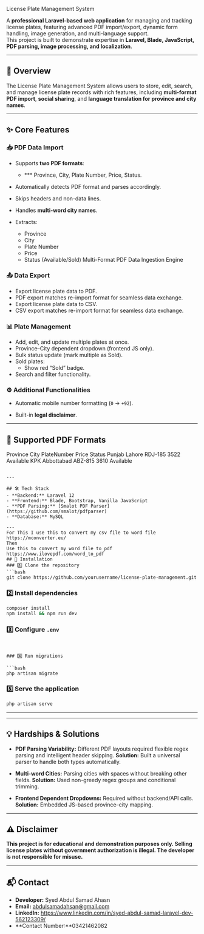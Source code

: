 
 License Plate Management System

A **professional Laravel-based web application** for managing and tracking license plates, featuring advanced PDF import/export, dynamic form handling, image generation, and multi-language support.  
This project is built to demonstrate expertise in **Laravel, Blade, JavaScript, PDF parsing, image processing, and localization**.

---

## 📌 Overview
The License Plate Management System allows users to store, edit, search, and manage license plate records with rich features, including **multi-format PDF import**, **social sharing**, and **language translation for province and city names**.

---

## ✨ Core Features

### 📥 PDF Data Import
- Supports **two PDF formats**:

  - *** Province, City, Plate Number, Price, Status.
- Automatically detects PDF format and parses accordingly.
- Skips headers and non-data lines.
- Handles **multi-word city names**.
- Extracts:
  - Province  
  - City  
  - Plate Number  
  - Price 
  - Status (Available/Sold)
Multi-Format PDF Data Ingestion Engine
### 📤 Data Export
- Export license plate data to PDF.
- PDF export matches re-import format for seamless data exchange.
- Export license plate data to CSV.
- CSV export matches re-import format for seamless data exchange.
### 📊 Plate Management
- Add, edit, and update multiple plates at once.
- Province–City dependent dropdown (frontend JS only).
- Bulk status update (mark multiple as Sold).
- Sold plates:
  - Show red “Sold” badge.
- Search and filter functionality.
### ⚙️ Additional Functionalities
- Automatic mobile number formatting (`0` → `+92`).

- Built-in **legal disclaimer**.

---

## 📂 Supported PDF Formats


Province    City           PlateNumber   Price   Status
Punjab      Lahore         RDJ-185       3522    Available
KPK         Abbottabad     ABZ-815       3610    Available

````

---

## 🛠 Tech Stack
- **Backend:** Laravel 12
- **Frontend:** Blade, Bootstrap, Vanilla JavaScript
- **PDF Parsing:** [Smalot PDF Parser](https://github.com/smalot/pdfparser)
- **Database:** MySQL

---
For This I use this to convert my csv file to word file
https://mconverter.eu/
Then 
Use this to convert my word file to pdf
https://www.ilovepdf.com/word_to_pdf 
## 🚀 Installation
### 1️⃣ Clone the repository
```bash
git clone https://github.com/yourusername/license-plate-management.git
````
### 2️⃣ Install dependencies

```bash
composer install
npm install && npm run dev
```

### 3️⃣ Configure `.env`

```env


### 4️⃣ Run migrations

```bash
php artisan migrate
```

### 5️⃣ Serve the application

```bash
php artisan serve
```

---


---

## 💡 Hardships & Solutions

* **PDF Parsing Variability:**
  Different PDF layouts  required flexible regex parsing and intelligent header skipping.
  **Solution:** Built a universal parser to handle both types automatically.

* **Multi-word Cities:**
  Parsing cities with spaces without breaking other fields.
  **Solution:** Used non-greedy regex groups and conditional trimming.



* **Frontend Dependent Dropdowns:**
  Required without backend/API calls.
  **Solution:** Embedded JS-based province–city mapping.

---

## ⚠️ Disclaimer

**This project is for educational and demonstration purposes only.
Selling license plates without government authorization is illegal.
The developer is not responsible for misuse.**

---

## 📬 Contact

* **Developer:** Syed Abdul Samad Ahasn
* **Email:** abdulsamadahsan@gmail.com
* **LinkedIn:** https://www.linkedin.com/in/syed-abdul-samad-laravel-dev-562123309/
* **Contact Number:**03421462082

